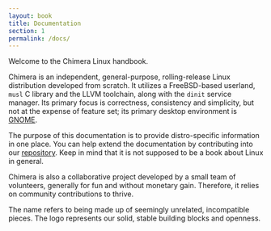 ```yaml
---
layout: book
title: Documentation
section: 1
permalink: /docs/
---
```


Welcome to the Chimera Linux handbook.

Chimera is an independent, general-purpose, rolling-release Linux distribution
developed from scratch. It utilizes a FreeBSD-based userland, `musl` C library
and the LLVM toolchain, along with the `dinit` service manager. Its primary
focus is correctness, consistency and simplicity, but not at the expense of
feature set; its primary desktop environment is [GNOME](https://gnome.org).

The purpose of this documentation is to provide distro-specific information
in one place. You can help extend the documentation by contributing into our
[repository](https://github.com/chimera-linux/chimera-linux.github.io).
Keep in mind that it is not supposed to be a book about Linux in general.

Chimera is also a collaborative project developed by a small team of volunteers,
generally for fun and without monetary gain. Therefore, it relies on community
contributions to thrive.

The name refers to being made up of seemingly unrelated, incompatible pieces.
The logo represents our solid, stable building blocks and openness.
